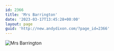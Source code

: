 ```yaml
---
id: 2366
title: 'Mrs Barrington'
date: '2023-03-17T13:45:28+00:00'
layout: page
guid: 'http://new.andydixon.com/?page_id=2366'
---
```


![Mrs Barrington](https://i0.wp.com/assets.g8x2.ldn.idrivee2-23.com/posters/Mrs%20Barrington%2001.jpg?w=1200&ssl=1 "Mrs Barrington")